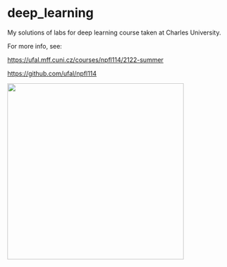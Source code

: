# deep_learning
My solutions of labs for deep learning course taken at Charles University.

For more info, see:

https://ufal.mff.cuni.cz/courses/npfl114/2122-summer

https://github.com/ufal/npfl114


<img src="https://user-images.githubusercontent.com/23295940/161394789-2d91058e-a92f-4367-b6d3-9a661d36aa46.png" width="400" height="400" />
